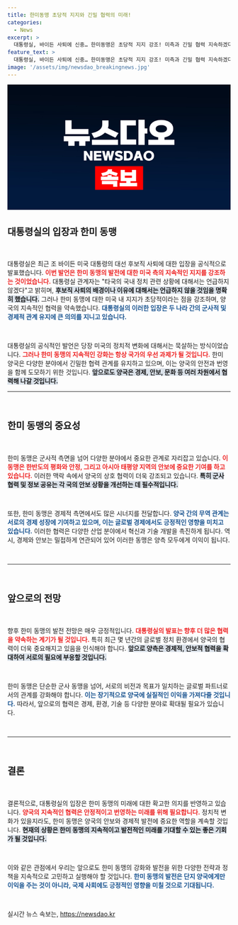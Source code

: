 ```yaml
---
title: 한미동맹 초당적 지지와 긴밀 협력의 미래!
categories:
  - News
excerpt: >
  대통령실, 바이든 사퇴에 신중… 한미동맹은 초당적 지지 강조! 미측과 긴밀 협력 지속하겠다는 입장으로 긴장 고조! 클릭해 더 알아보세요!
feature_text: >
  대통령실, 바이든 사퇴에 신중… 한미동맹은 초당적 지지 강조! 미측과 긴밀 협력 지속하겠다는 입장으로 긴장 고조! 클릭해 더 알아보세요!
image: '/assets/img/newsdao_breakingnews.jpg'
---
```


<p><img src="/assets/img/newsdao_breakingnews.jpg" alt="bookingtag 속보" /></p>

<h2 data-ke-size="size26">대통령실의 입장과 한미 동맹</h2>

<p data-ke-size="size16">&nbsp;</p>

<p>대통령실은 최근 조 바이든 미국 대통령의 대선 후보직 사퇴에 대한 입장을 공식적으로 발표했습니다. <b><span style="color: #ee2323;">이번 발언은 한미 동맹의 발전에 대한 미국 측의 지속적인 지지를 강조하는 것이었습니다.</span></b> 대통령실 관계자는 "타국의 국내 정치 관련 상황에 대해서는 언급하지 않겠다"고 밝히며, <b><span style="background-color: #21538527;">후보직 사퇴의 배경이나 이유에 대해서는 언급하지 않을 것임을 명확히 했습니다.</span></b> 그러나 한미 동맹에 대한 미국 내 지지가 초당적이라는 점을 강조하며, 양국의 지속적인 협력을 약속했습니다. <b><span style="color: #1a5490;">대통령실의 이러한 입장은 두 나라 간의 군사적 및 경제적 관계 유지에 큰 의의를 지니고 있습니다.</span></b> </p>

<p data-ke-size="size16">&nbsp;</p>

<p>대통령실의 공식적인 발언은 당장 미국의 정치적 변화에 대해서는 묵살하는 방식이었습니다. <b><span style="color: #ee2323;">그러나 한미 동맹의 지속적인 강화는 항상 국가의 우선 과제가 될 것입니다.</span></b> 한미 양국은 다양한 분야에서 긴밀한 협력 관계를 유지하고 있으며, 이는 양국의 안전과 번영을 함께 도모하기 위한 것입니다. <b><span style="background-color: #21538527;">앞으로도 양국은 경제, 안보, 문화 등 여러 차원에서 협력해 나갈 것입니다.</span></b></p>

<hr>

<p data-ke-size="size16">&nbsp;</p>

<h2 data-ke-size="size26">한미 동맹의 중요성</h2>

<p data-ke-size="size16">&nbsp;</p>

<p>한미 동맹은 군사적 측면을 넘어 다양한 분야에서 중요한 관계로 자리잡고 있습니다. <b><span style="color: #ee2323;">이 동맹은 한반도의 평화와 안정, 그리고 아시아 태평양 지역의 안보에 중요한 기여를 하고 있습니다.</span></b> 이러한 맥락 속에서 양국의 상호 협력이 더욱 강조되고 있습니다. <b><span style="background-color: #21538527;">특히 군사 협력 및 정보 공유는 각 국의 안보 상황을 개선하는 데 필수적입니다.</span></b> </p>

<p data-ke-size="size16">&nbsp;</p>

<p>또한, 한미 동맹은 경제적 측면에서도 많은 시너지를 전달합니다. <b><span style="color: #1a5490;">양국 간의 무역 관계는 서로의 경제 성장에 기여하고 있으며, 이는 글로벌 경제에서도 긍정적인 영향을 미치고 있습니다.</span></b> 이러한 협력은 다양한 산업 분야에서 혁신과 기술 개발을 촉진하게 됩니다. 역시, 경제와 안보는 밀접하게 연관되어 있어 이러한 동맹은 양측 모두에게 이익이 됩니다.</p>

<p data-ke-size="size16">&nbsp;</p>

<hr>

<p data-ke-size="size16">&nbsp;</p>

<h2 data-ke-size="size26">앞으로의 전망</h2>

<p data-ke-size="size16">&nbsp;</p>

<p>향후 한미 동맹의 발전 전망은 매우 긍정적입니다. <b><span style="color: #ee2323;">대통령실의 발표는 향후 더 많은 협력을 약속하는 계기가 될 것입니다.</span></b> 특히 최근 몇 년간의 글로벌 정치 환경에서 양국의 협력이 더욱 중요해지고 있음을 인식해야 합니다. <b><span style="background-color: #21538527;">앞으로 양측은 경제적, 안보적 협력을 확대하여 서로의 필요에 부응할 것입니다.</span></b></p>

<p data-ke-size="size16">&nbsp;</p>

<p>한미 동맹은 단순한 군사 동맹을 넘어, 서로의 비전과 목표가 일치하는 글로벌 파트너로서의 관계를 강화해야 합니다. <b><span style="color: #1a5490;">이는 장기적으로 양국에 실질적인 이익을 가져다줄 것입니다.</span></b> 따라서, 앞으로의 협력은 경제, 환경, 기술 등 다양한 분야로 확대될 필요가 있습니다. </p>

<p data-ke-size="size16">&nbsp;</p>

<hr>

<p data-ke-size="size16">&nbsp;</p>

<h2 data-ke-size="size26">결론</h2>

<p data-ke-size="size16">&nbsp;</p>

<p>결론적으로, 대통령실의 입장은 한미 동맹의 미래에 대한 확고한 의지를 반영하고 있습니다. <b><span style="color: #ee2323;">양국의 지속적인 협력은 안정적이고 번영하는 미래를 위해 필요합니다.</span></b> 정치적 변화가 있을지라도, 한미 동맹은 양국의 안보와 경제적 발전에 중요한 역할을 계속할 것입니다. <b><span style="background-color: #21538527;">현재의 상황은 한미 동맹의 지속적이고 발전적인 미래를 기대할 수 있는 좋은 기회가 될 것입니다.</span></b> </p>

<p data-ke-size="size16">&nbsp;</p>

<p>이와 같은 관점에서 우리는 앞으로도 한미 동맹의 강화와 발전을 위한 다양한 전략과 정책을 지속적으로 고민하고 실행해야 할 것입니다. <b><span style="color: #1a5490;">한미 동맹의 발전은 단지 양국에게만 이익을 주는 것이 아니라, 국제 사회에도 긍정적인 영향을 미칠 것으로 기대됩니다.</span></b> </p>

<p data-ke-size="size16">&nbsp;</p>
실시간 뉴스 속보는, <a href="https://newsdao.kr" rel="dofollow">https://newsdao.kr</a>



